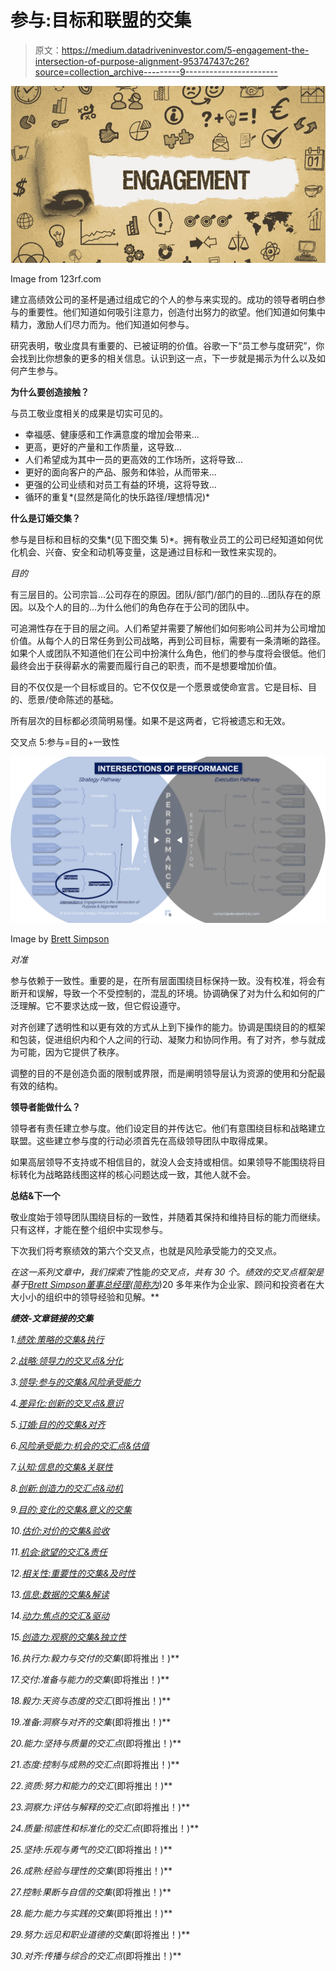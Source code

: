 # 参与:目标和联盟的交集

> 原文：<https://medium.datadriveninvestor.com/5-engagement-the-intersection-of-purpose-alignment-953747437c26?source=collection_archive---------9----------------------->

![](img/7be8c2593083b8e64b6163aa9604e82f.png)

Image from 123rf.com

建立高绩效公司的圣杯是通过组成它的个人的参与来实现的。成功的领导者明白参与的重要性。他们知道如何吸引注意力，创造付出努力的欲望。他们知道如何集中精力，激励人们尽力而为。他们知道如何参与。

研究表明，敬业度具有重要的、已被证明的价值。谷歌一下“员工参与度研究”，你会找到比你想象的更多的相关信息。认识到这一点，下一步就是揭示为什么以及如何产生参与。

**为什么要创造接触？**

与员工敬业度相关的成果是切实可见的。

*   幸福感、健康感和工作满意度的增加会带来…
*   更高，更好的产量和工作质量，这导致…
*   人们希望成为其中一员的更高效的工作场所，这将导致…
*   更好的面向客户的产品、服务和体验，从而带来…
*   更强的公司业绩和对员工有益的环境，这将导致…
*   循环的重复*(显然是简化的快乐路径/理想情况)*

**什么是订婚交集？**

参与是目标和目标的交集*(见下图交集 5)*。拥有敬业员工的公司已经知道如何优化机会、兴奋、安全和动机等变量，这是通过目标和一致性来实现的。

*目的*

有三层目的。公司宗旨…公司存在的原因。团队/部门/部门的目的…团队存在的原因。以及个人的目的…为什么他们的角色存在于公司的团队中。

可追溯性存在于目的层之间。人们希望并需要了解他们如何影响公司并为公司增加价值。从每个人的日常任务到公司战略，再到公司目标，需要有一条清晰的路径。如果个人或团队不知道他们在公司中扮演什么角色，他们的参与度将会很低。他们最终会出于获得薪水的需要而履行自己的职责，而不是想要增加价值。

目的不仅仅是一个目标或目的。它不仅仅是一个愿景或使命宣言。它是目标、目的、愿景/使命陈述的基础。

所有层次的目标都必须简明易懂。如果不是这两者，它将被遗忘和无效。

交叉点 5:参与=目的+一致性

![](img/38fd2fc33b780352130d7101a754ee54.png)

Image by [Brett Simpson](https://medium.com/u/191cf90a65d7?source=post_page-----953747437c26--------------------------------)

*对准*

参与依赖于一致性。重要的是，在所有层面围绕目标保持一致。没有校准，将会有断开和误解，导致一个不受控制的，混乱的环境。协调确保了对为什么和如何的广泛理解。它不要求达成一致，但它假设遵守。

对齐创建了透明性和以更有效的方式从上到下操作的能力。协调是围绕目的的框架和包装，促进组织内和个人之间的行动、凝聚力和协同作用。有了对齐，参与就成为可能，因为它提供了秩序。

调整的目的不是创造负面的限制或界限，而是阐明领导层认为资源的使用和分配最有效的结构。

**领导者能做什么？**

领导者有责任建立参与度。他们设定目的并传达它。他们有意围绕目标和战略建立联盟。这些建立参与度的行动必须首先在高级领导团队中取得成果。

如果高层领导不支持或不相信目的，就没人会支持或相信。如果领导不能围绕将目标转化为战略路线图这样的核心问题达成一致，其他人就不会。

**总结&下一个**

敬业度始于领导团队围绕目标的一致性，并随着其保持和维持目标的能力而继续。只有这样，才能在整个组织中实现参与。

下次我们将考察绩效的第六个交叉点，也就是风险承受能力的交叉点。

*在这一系列文章中，我们探索了*性能*的交叉点，共有 30 个。*绩效的交叉点*框架是基于*[*Brett Simpson*](https://www.linkedin.com/in/brettjsimpson/)*[*董事总经理(简称为*](https://www.linkedin.com/company/elevatesimply/)*)20 多年来作为企业家、顾问和投资者在大大小小的组织中的领导经验和见解。**

***绩效-文章链接的交集***

*1.[绩效:策略的交集&执行](https://medium.com/the-innovation/1-performance-the-intersection-of-strategy-execution-2bf06329f8d4)*

*2.[战略:领导力的交叉点&分化](https://medium.com/the-innovation/2-strategy-the-intersection-of-leadership-differentiation-a568b17731ab)*

*3.[领导:参与的交集&风险承受能力](https://medium.com/the-innovation/3-leadership-the-intersection-of-engagement-risk-tolerance-f8c887e6c1d3)*

*4.[差异化:创新的交叉点&意识](https://medium.com/@brettjsimpson/4-differentiation-the-intersection-of-innovation-awareness-a21d053ecf12)*

*5.[订婚:目的的交集&对齐](https://medium.com/@brettjsimpson/5-engagement-the-intersection-of-purpose-alignment-953747437c26)*

*6.[风险承受能力:机会的交汇点&估值](https://medium.com/@brettjsimpson/6-risk-tolerance-the-intersection-of-opportunity-valuation-29cf4d9a0ac)*

*7.[认知:信息的交集&关联性](https://medium.com/@brettjsimpson/7-awareness-the-intersection-of-information-relevance-f0fd5322bcb7)*

*8.[创新:创造力的交汇点&动机](https://medium.com/@brettjsimpson/8-innovation-the-intersection-of-creativity-motivation-7c1a12e0d5e2)*

*9.[目的:变化的交集&意义的交集](https://medium.com/@brettjsimpson/9-purpose-the-intersection-of-change-meaningfulness-9f12b0153e1)*

*10.[估价:对价的交集&验收](https://medium.com/@brettjsimpson/valuation-the-intersection-of-consideration-acceptance-eebe7b15e763)*

*11.[机会:欲望的交汇&责任](https://medium.com/the-innovation/opportunity-the-intersection-of-desire-accountability-7e81adb1e195)*

*12.[相关性:重要性的交集&及时性](https://medium.com/@brettjsimpson/relevance-the-intersection-of-importance-timeliness-56cc748eb066)*

*13.[信息:数据的交集&解读](https://medium.com/@brettjsimpson/information-the-intersection-of-data-interpretation-62acc94ba8bf)*

*14.[动力:焦点的交汇&驱动](https://medium.com/@brettjsimpson/14-motivation-the-intersection-of-focus-drive-d9ebd3ca9951)*

*15.[创造力:观察的交集&独立性](https://medium.com/@brettjsimpson/15-creativity-the-intersection-of-observation-independence-57f7294acb2b)*

*16.执行力:毅力与交付的交集*(即将推出！)**

*17.交付:准备与能力的交集*(即将推出！)**

*18.毅力:天资与态度的交汇*(即将推出！)**

*19.准备:洞察与对齐的交集*(即将推出！)**

*20.能力:坚持与质量的交汇点*(即将推出！)**

*21.态度:控制与成熟的交汇点*(即将推出！)**

*22.资质:努力和能力的交汇*(即将推出！)**

*23.洞察力:评估与解释的交汇点*(即将推出！)**

*24.质量:彻底性和标准化的交汇点*(即将推出！)**

*25.坚持:乐观与勇气的交汇*(即将推出！)**

*26.成熟:经验与理性的交集*(即将推出！)**

*27.控制:果断与自信的交集*(即将推出！)**

*28.能力:能力与实践的交集*(即将推出！)**

*29.努力:远见和职业道德的交集*(即将推出！)**

*30.对齐:传播与综合的交汇点*(即将推出！)**